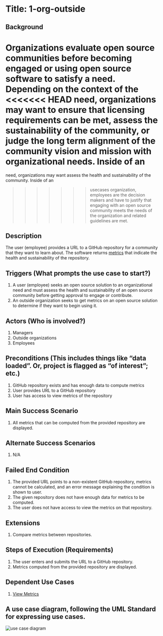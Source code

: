 # Title: 1-org-outside

## Background
Organizations evaluate open source communities before becoming engaged or using
open source software to satisfy a need. Depending on the context of the
<<<<<<< HEAD
need, organizations may want to ensure that licensing requirements can be met,
assess the sustainability of the community, or judge the long term alignment of
the community vision and mission with organizational needs. Inside of an
=======
need, organizations may want assess the health and sustainability of the
community. Inside of an
>>>>>>> usecases
organization, employees are the decision makers and have to justify that
engaging with an open source community meets the needs of the organization and
related guidelines are met.

## Description
The user (employee) provides a URL to a GitHub repository for a community that
they want to learn about. The software returns
[metrics](https://wiki.linuxfoundation.org/oss-health-metrics/metrics)
that indicate the health and sustainability of the repository.

## Triggers (What prompts the use case to start?)
1. A user (employee) seeks an open source solution to an organizational need and
   must assess the health and sustainability of an open source community before
   getting approval to engage or contribute.
2. An outside organization seeks to get metrics on an open source solution to determine if they want to begin using it.

## Actors (Who is involved?)
1. Managers
2. Outside organizations
3. Employees

## Preconditions (This includes things like “data loaded”. Or, project is flagged as “of interest”; etc.)
1. GitHub repository exists and has enough data to compute metrics
2. User provides URL to a GitHub repository
3. User has access to view metrics of the repository

## Main Success Scenario
1. All metrics that can be computed from the provided repository are displayed.

## Alternate Success Scenarios
1. N/A

## Failed End Condition
1. The provided URL points to a non-existent GitHub repository, metrics cannot
   be calculated, and an error message explaining the condition is shown to user.
2. The given repository does not have enough data for metrics to be computed.
3. The user does not have access to view the metrics on that repository.

## Extensions
1. Compare metrics between repositories.

## Steps of Execution (Requirements)
1. The user enters and submits the URL to a GitHub repository.
2. Metrics computed from the provided repository are displayed.

## Dependent Use Cases
1. [View Metrics](view-metrics.md)

## A use case diagram, following the UML Standard for expressing use cases.
![use case diagram](./diagram/ViewMetrics.png)
